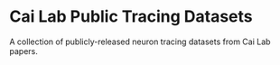# Cai Lab Public Tracing Datasets

A collection of publicly-released neuron tracing datasets from Cai Lab papers.

